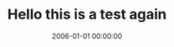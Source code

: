 ---
title: Hello this is a test again
user: laika
date: 2006-01-01 00:00:00
post: >
    This is the main text for the post...
replies:
    - user: lidia
      date: 2006-01-01 02:00:00
      post: >
          This is a reply!
    - user: lidia
      date: 2006-01-01 03:00:00
      post: >
          This is another reply! Yay<br />

          This is a mutli-line reply!<br />
          And another!
---